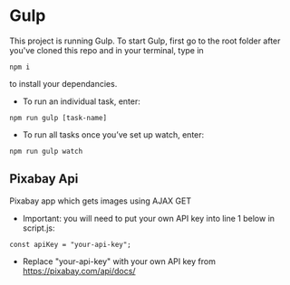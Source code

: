 # Gulp
This project is running Gulp. To start Gulp, first go to the root folder after you've cloned this repo and in your terminal, type in 
```
npm i
```
to install your dependancies.

- To run an individual task, enter:
```
npm run gulp [task-name]
```
- To run all tasks once you’ve set up watch, enter:
```
npm run gulp watch
```

## Pixabay Api
Pixabay app which gets images using AJAX GET

- Important: you will need to put your own API key into line 1 below in script.js:
```
const apiKey = "your-api-key";
```

- Replace "your-api-key" with your own API key from https://pixabay.com/api/docs/
